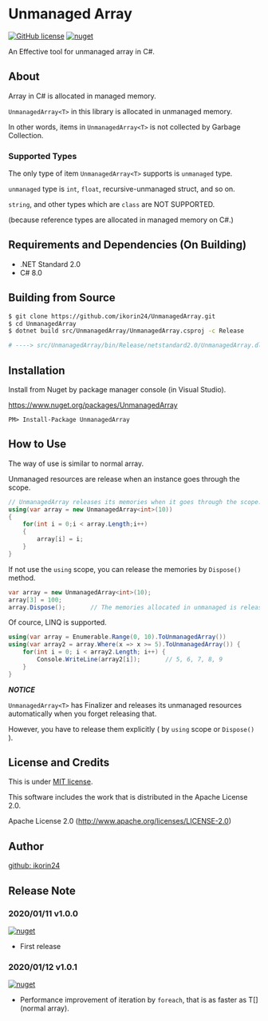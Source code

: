 # Unmanaged Array

[![GitHub license](https://img.shields.io/github/license/ikorin24/UnmanagedArray?color=FA77FF)](https://github.com/ikorin24/UnmanagedArray/blob/master/LICENSE)
[![nuget](https://img.shields.io/badge/nuget-v1.0.1-FA77FF)](https://www.nuget.org/packages/UnmanagedArray)

An Effective tool for unmanaged array in C#.

## About

Array in C# is allocated in managed memory.

```UnmanagedArray<T>``` in this library is allocated in unmanaged memory.

In other words, items in `UnmanagedArray<T>` is not collected by Garbage Collection.

### Supported Types

The only type of item `UnmanagedArray<T>` supports is `unmanaged` type.

`unmanaged` type is `int`, `float`, recursive-unmanaged struct, and so on.

`string`, and other types which are `class` are NOT SUPPORTED.

(because reference types are allocated in managed memory on C#.)

## Requirements and Dependencies (On Building)

- .NET Standard 2.0
- C# 8.0

## Building from Source

```sh
$ git clone https://github.com/ikorin24/UnmanagedArray.git
$ cd UnmanagedArray
$ dotnet build src/UnmanagedArray/UnmanagedArray.csproj -c Release

# ----> src/UnmanagedArray/bin/Release/netstandard2.0/UnmanagedArray.dll
```

## Installation

Install from Nuget by package manager console (in Visual Studio).

https://www.nuget.org/packages/UnmanagedArray

```
PM> Install-Package UnmanagedArray
```

## How to Use

The way of use is similar to normal array.

Unmanaged resources are release when an instance goes through the scope.

```cs
// UnmanagedArray releases its memories when it goes through the scope.
using(var array = new UnmanagedArray<int>(10))
{
    for(int i = 0;i < array.Length;i++)
    {
        array[i] = i;
    }
}
```

If not use the `using` scope, you can release the memories by `Dispose()` method.

```cs
var array = new UnmanagedArray<int>(10);
array[3] = 100;
array.Dispose();       // The memories allocated in unmanaged is released here.
```

Of cource, LINQ is supported.

```cs
using(var array = Enumerable.Range(0, 10).ToUnmanagedArray())
using(var array2 = array.Where(x => x >= 5).ToUnmanagedArray()) {
    for(int i = 0; i < array2.Length; i++) {
        Console.WriteLine(array2[i]);       // 5, 6, 7, 8, 9
    }
}
```

***NOTICE***

`UnmanagedArray<T>` has Finalizer and releases its unmanaged resources automatically when you forget releasing that.

However, you have to release them explicitly ( by `using` scope or `Dispose()` ).

## License and Credits

This is under [MIT license](https://github.com/ikorin24/UnmanagedArray/blob/master/LICENSE).

This software includes the work that is distributed in the Apache License 2.0.

Apache License 2.0 (http://www.apache.org/licenses/LICENSE-2.0)

## Author

[github: ikorin24](https://github.com/ikorin24)

## Release Note

### 2020/01/11 v1.0.0

[![nuget](https://img.shields.io/badge/nuget-v1.0.0-FA77FF)](https://www.nuget.org/packages/UnmanagedArray/1.0.0)

- First release

### 2020/01/12 v1.0.1

[![nuget](https://img.shields.io/badge/nuget-v1.0.1-FA77FF)](https://www.nuget.org/packages/UnmanagedArray/1.0.1)

- Performance improvement of iteration by `foreach`, that is as faster as T[] (normal array).
